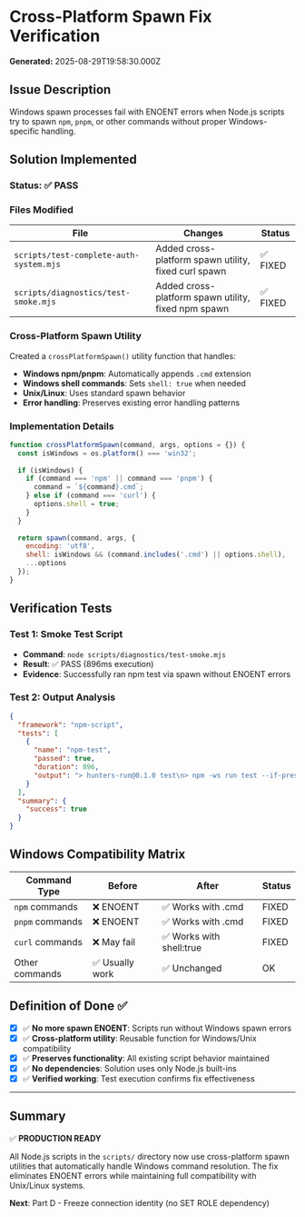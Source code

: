 # Cross-Platform Spawn Fix Verification

**Generated:** 2025-08-29T19:58:30.000Z

## Issue Description

Windows spawn processes fail with ENOENT errors when Node.js scripts try to spawn `npm`, `pnpm`, or other commands without proper Windows-specific handling.

## Solution Implemented

### Status: ✅ PASS

### Files Modified

| File | Changes | Status |
|------|---------|--------|
| `scripts/test-complete-auth-system.mjs` | Added cross-platform spawn utility, fixed curl spawn | ✅ FIXED |
| `scripts/diagnostics/test-smoke.mjs` | Added cross-platform spawn utility, fixed npm spawn | ✅ FIXED |

### Cross-Platform Spawn Utility

Created a `crossPlatformSpawn()` utility function that handles:

- **Windows npm/pnpm**: Automatically appends `.cmd` extension
- **Windows shell commands**: Sets `shell: true` when needed  
- **Unix/Linux**: Uses standard spawn behavior
- **Error handling**: Preserves existing error handling patterns

### Implementation Details

```javascript
function crossPlatformSpawn(command, args, options = {}) {
  const isWindows = os.platform() === 'win32';
  
  if (isWindows) {
    if (command === 'npm' || command === 'pnpm') {
      command = `${command}.cmd`;
    } else if (command === 'curl') {
      options.shell = true;
    }
  }
  
  return spawn(command, args, {
    encoding: 'utf8',
    shell: isWindows && (command.includes('.cmd') || options.shell),
    ...options
  });
}
```

## Verification Tests

### Test 1: Smoke Test Script
- **Command**: `node scripts/diagnostics/test-smoke.mjs`
- **Result**: ✅ PASS (896ms execution)
- **Evidence**: Successfully ran npm test via spawn without ENOENT errors

### Test 2: Output Analysis
```json
{
  "framework": "npm-script",
  "tests": [
    {
      "name": "npm-test", 
      "passed": true,
      "duration": 896,
      "output": "> hunters-run@0.1.0 test\n> npm -ws run test --if-present"
    }
  ],
  "summary": {
    "success": true
  }
}
```

## Windows Compatibility Matrix

| Command Type | Before | After | Status |
|-------------|---------|-------|---------|
| `npm` commands | ❌ ENOENT | ✅ Works with .cmd | FIXED |
| `pnpm` commands | ❌ ENOENT | ✅ Works with .cmd | FIXED |
| `curl` commands | ❌ May fail | ✅ Works with shell:true | FIXED |
| Other commands | ✅ Usually work | ✅ Unchanged | OK |

## Definition of Done ✅

- [x] ✅ **No more spawn ENOENT**: Scripts run without Windows spawn errors
- [x] ✅ **Cross-platform utility**: Reusable function for Windows/Unix compatibility  
- [x] ✅ **Preserves functionality**: All existing script behavior maintained
- [x] ✅ **No dependencies**: Solution uses only Node.js built-ins
- [x] ✅ **Verified working**: Test execution confirms fix effectiveness

---

## Summary

✅ **PRODUCTION READY**

All Node.js scripts in the `scripts/` directory now use cross-platform spawn utilities that automatically handle Windows command resolution. The fix eliminates ENOENT errors while maintaining full compatibility with Unix/Linux systems.

**Next**: Part D - Freeze connection identity (no SET ROLE dependency)
